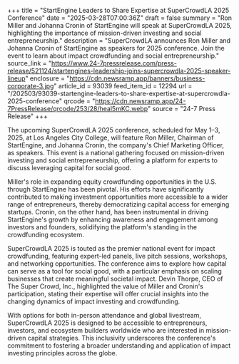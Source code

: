 +++
title = "StartEngine Leaders to Share Expertise at SuperCrowdLA 2025 Conference"
date = "2025-03-28T07:00:36Z"
draft = false
summary = "Ron Miller and Johanna Cronin of StartEngine will speak at SuperCrowdLA 2025, highlighting the importance of mission-driven investing and social entrepreneurship."
description = "SuperCrowdLA announces Ron Miller and Johanna Cronin of StartEngine as speakers for 2025 conference. Join the event to learn about impact crowdfunding and social entrepreneurship."
source_link = "https://www.24-7pressrelease.com/press-release/521124/startengines-leadership-joins-supercrowdla-2025-speaker-lineup"
enclosure = "https://cdn.newsramp.app/banners/business-corporate-3.jpg"
article_id = 93039
feed_item_id = 12294
url = "/202503/93039-startengine-leaders-to-share-expertise-at-supercrowdla-2025-conference"
qrcode = "https://cdn.newsramp.app/24-7PressRelease/qrcode/253/28/heal5mKC.webp"
source = "24-7 Press Release"
+++

<p>The upcoming SuperCrowdLA 2025 conference, scheduled for May 1–3, 2025, at Los Angeles City College, will feature Ron Miller, Chairman of StartEngine, and Johanna Cronin, the company's Chief Marketing Officer, as speakers. This event is a national gathering focused on mission-driven investing and social entrepreneurship, offering a platform for experts to discuss leveraging capital for social good.</p><p>Miller's role in expanding equity crowdfunding opportunities in the U.S. through StartEngine has been pivotal. His efforts have significantly contributed to making investment opportunities more accessible to a wider range of entrepreneurs, thereby democratizing capital access for emerging startups. Cronin, on the other hand, has been instrumental in driving StartEngine's growth by enhancing awareness and engagement among investors and founders, solidifying the platform's standing in the crowdfunding ecosystem.</p><p>SuperCrowdLA 2025 is touted as the premier national event for impact crowdfunding, featuring expert-led panels, live pitch sessions, workshops, and networking opportunities. The conference aims to explore how capital can serve as a tool for social good, with a particular emphasis on scaling businesses that create meaningful societal impact. Devin Thorpe, CEO of The Super Crowd, Inc., highlighted the value of Miller and Cronin's participation, stating their expertise will offer crucial insights into the changing dynamics of impact investing and crowdfunding.</p><p>With options for both in-person attendance and global livestream, SuperCrowdLA 2025 is designed to be accessible to entrepreneurs, investors, and ecosystem builders worldwide who are interested in mission-driven capital strategies. This inclusivity underscores the conference's commitment to fostering a broader understanding and application of impact investing principles across the globe.</p>